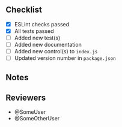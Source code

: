 
## Checklist
* [x] ESLint checks passed
* [x] All tests passed
* [ ] Added new test(s)
* [ ] Added new documentation
* [ ] Added new control(s) to `index.js`
* [ ] Updated version number in `package.json`

## Notes

## Reviewers
* @SomeUser
* @SomeOtherUser